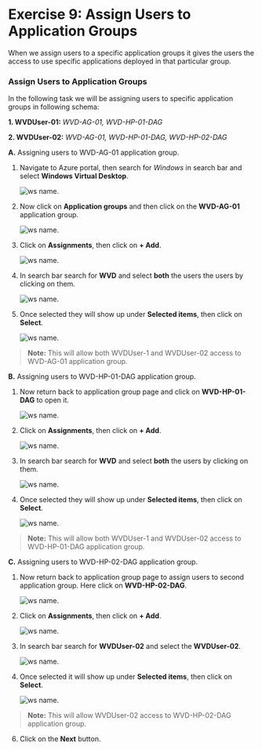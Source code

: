 # Exercise 9: Assign Users to Application Groups

When we assign users to a specific application groups it gives the users the access to use specific applications deployed in that particular group.
   
   
### **Assign Users to Application Groups**

In the following task we will be assigning users to specific application groups in following schema:

 **1. WVDUser-01:** *WVD-AG-01, WVD-HP-01-DAG*

 **2. WVDUser-02:** *WVD-AG-01, WVD-HP-01-DAG, WVD-HP-02-DAG*



**A.** Assigning users to WVD-AG-01 application group.


1. Navigate to Azure portal, then search for *Windows* in search bar and select **Windows Virtual Desktop**.

   ![ws name.](media/y.png)
   
2. Now click on **Application groups** and then click on the **WVD-AG-01** application group.

   ![ws name.](media/a32.png)
  
4. Click on **Assignments**, then click on **+ Add**.

   ![ws name.](media/a36.png)
  
5. In search bar search for **WVD** and select **both** the users the users by clicking on them.

   ![ws name.](media/a37.png)
   
6. Once selected they will show up under **Selected items**, then click on **Select**.

   ![ws name.](media/a38.png)

 >**Note:** This will allow both WVDUser-1 and WVDUser-02 access to WVD-AG-01 application group.

**B.** Assigning users to WVD-HP-01-DAG application group.

1. Now return back to application group page and click on **WVD-HP-01-DAG** to open it.
  
   ![ws name.](media/a39.png)
  
2. Click on **Assignments**, then click on **+ Add**.

   ![ws name.](media/a40.png)

3. In search bar search for **WVD** and select **both** the users by clicking on them.

   ![ws name.](media/a37.png)
  
4. Once selected they will show up under **Selected items**, then click on **Select**.

   ![ws name.](media/a38.png)
   
   
 >**Note:** This will allow both WVDUser-1 and WVDUser-02 access to WVD-HP-01-DAG application group.

**C.** Assigning users to WVD-HP-02-DAG application group.


1. Now return back to application group page to assign users to second application group. Here click on **WVD-HP-02-DAG**.

   ![ws name.](media/a41.png)
   
2. Click on **Assignments**, then click on **+ Add**.

   ![ws name.](media/a42.png)
  
3. In search bar search for **WVDUser-02** and select the **WVDUser-02**.

   ![ws name.](media/a43.png)
  
5. Once selected it will show up under **Selected items**, then click on **Select**.

   ![ws name.](media/a44.png)
   
 >**Note:** This will allow WVDUser-02 access to WVD-HP-02-DAG application group.   

6. Click on the **Next** button.
